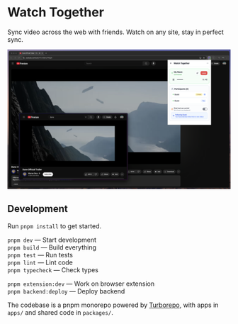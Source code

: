 # Watch Together

Sync video across the web with friends. Watch on any site, stay in perfect sync.

![Screenshot](./docs/images/screenshot.png)

## Development

Run `pnpm install` to get started.

`pnpm dev` — Start development  
`pnpm build` — Build everything  
`pnpm test` — Run tests  
`pnpm lint` — Lint code  
`pnpm typecheck` — Check types

`pnpm extension:dev` — Work on browser extension  
`pnpm backend:deploy` — Deploy backend

The codebase is a pnpm monorepo powered by [Turborepo](https://turborepo.com/), with apps in `apps/` and shared code in `packages/`.
